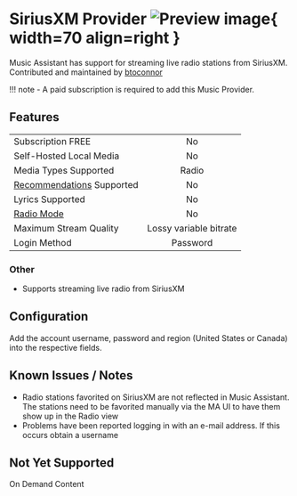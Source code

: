 # SiriusXM Provider ![Preview image](../assets/icons/siriusxm-logo.png){ width=70 align=right }

Music Assistant has support for streaming live radio stations from SiriusXM. Contributed and maintained by [btoconnor](https://github.com/btoconnor)

!!! note
    - A paid subscription is required to add this Music Provider. 
    
## Features

|           |                     |
|:-----------------------|:---------------------:|
| Subscription FREE | No |
| Self-Hosted Local Media | No |
| Media Types Supported | Radio |
| [Recommendations](../ui.md#view-home) Supported | No |
| Lyrics Supported | No |
| [Radio Mode](../ui.md#track-menu) | No |
| Maximum Stream Quality | Lossy variable bitrate |
| Login Method | Password |

### Other

- Supports streaming live radio from SiriusXM

## Configuration

Add the account username, password and region (United States or Canada) into the respective fields.

## Known Issues / Notes

- Radio stations favorited on SiriusXM are not reflected in Music Assistant. The stations need to be favorited manually via the MA UI to have them show up in the Radio view
- Problems have been reported logging in with an e-mail address. If this occurs obtain a username

## Not Yet Supported

On Demand Content
